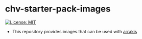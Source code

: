 # chv-starter-pack-images

[![License: MIT](https://img.shields.io/badge/License-MIT-yellow.svg)](./LICENSE)

- This repository provides images that can be used with [arrakis](https://github.com/abshkbh/arrakis)
